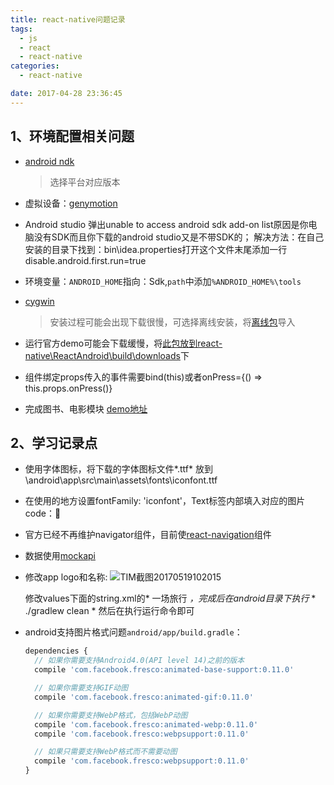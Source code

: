 ```yaml
---
title: react-native问题记录
tags:
  - js
  - react
  - react-native
categories:
  - react-native

date: 2017-04-28 23:36:45
---
```


## 1、环境配置相关问题

+ [android ndk](https://facebook.github.io/react-native/docs/android-building-from-source.html)
  > 选择平台对应版本

+ 虚拟设备：[genymotion](http://pan.baidu.com/s/1geNQZ5p)

+ Android studio 弹出unable to access android sdk add-on list原因是你电脑没有SDK而且你下载的android studio又是不带SDK的； 解决方法：在自己安装的目录下找到：bin\idea.properties打开这个文件末尾添加一行disable.android.first.run=true

+ 环境变量：`ANDROID_HOME`指向：Sdk,`path`中添加`%ANDROID_HOME%\tools`


+ [cygwin](http://pan.baidu.com/s/1jHNKSa6)
  > 安装过程可能会出现下载很慢，可选择离线安装，将[离线包](http://pan.baidu.com/s/1mhF9oQ8)导入

+ 运行官方demo可能会下载缓慢，将[此包放到react-native\ReactAndroid\build\downloads](http://pan.baidu.com/s/1bLtrci)下

+ 组件绑定props传入的事件需要bind(this)或者onPress={() => this.props.onPress()}

+ 完成图书、电影模块 [demo地址](https://github.com/youngauto/Cake)

## 2、学习记录点

+ 使用字体图标，将下载的字体图标文件*.ttf* 放到\android\app\src\main\assets\fonts\iconfont.ttf

+ 在使用的地方设置fontFamily: 'iconfont'，Text标签内部填入对应的图片code：&#xe600;

+ 官方已经不再维护navigator组件，目前使[react-navigation](https://reactnavigation.org/docs/intro/)组件

+ 数据使用[mockapi](http://www.mockapi.io/)

+ 修改app logo和名称: ![TIM截图20170519102015](C:/Users/yx/Desktop/TIM截图20170519102015.png)

  修改values下面的string.xml的* <string name="app_name">一场旅行</string> *，完成后在android目录下执行* * ./gradlew clean * 然后在执行运行命令即可

+ android支持图片格式问题`android/app/build.gradle`：

  ```javascript
  dependencies {
    // 如果你需要支持Android4.0(API level 14)之前的版本
    compile 'com.facebook.fresco:animated-base-support:0.11.0'

    // 如果你需要支持GIF动图
    compile 'com.facebook.fresco:animated-gif:0.11.0'

    // 如果你需要支持WebP格式，包括WebP动图
    compile 'com.facebook.fresco:animated-webp:0.11.0'
    compile 'com.facebook.fresco:webpsupport:0.11.0'

    // 如果只需要支持WebP格式而不需要动图
    compile 'com.facebook.fresco:webpsupport:0.11.0'
  }
  ```

  ​

